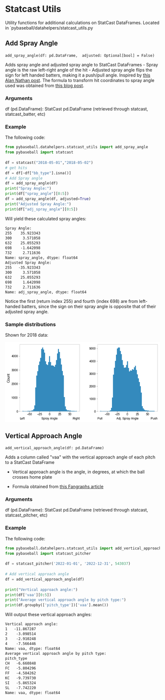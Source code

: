 # Statcast Utils

Utility functions for additional calculations on StatCast DataFrames. Located in `pybaseball/datahelpers/statcast_utils.py

## Add Spray Angle

`add_spray_angle(df: pd.DataFrame,  adjusted: Optional[bool] = False)`

Adds spray angle and adjusted spray angle to StatCast DataFrames
    - Spray angle is the raw left-right angle of the hit 
    - Adjusted spray angle flips the sign for left handed batters, making it a push/pull angle. Inspired by [this Alan Nathan post](http://baseball.physics.illinois.edu/carry-v2.pdf).
The formula to transform hit coordinates to spray angle used was obtained from [this blog post](https://baseballwithr.wordpress.com/2018/01/15/chance-of-hit-as-function-of-launch-angle-exit-velocity-and-spray-angle/).


### Arguments

df (pd.DataFrame): StatCast pd.DataFrame (retrieved through statcast, statcast_batter, etc)

### Example

The following code:

```python
from pybaseball.datahelpers.statcast_utils import add_spray_angle
from pybaseball import statcast

df = statcast("2018-05-01","2018-05-02")
# get hits
df = df[~df["bb_type"].isna()]
# Add Spray angle
df = add_spray_angle(df)
print("Spray Angle:")
print(df["spray_angle"][0:5])
df = add_spray_angle(df, adjusted=True)
print("Adjusted Spray Angle:")
print(df["adj_spray_angle"][0:5])
```

Will yield these calculated spray angles:

```
Spray Angle:
255    35.923343
300     3.571058
632    25.055293
698    -1.642098
732     2.711636
Name: spray_angle, dtype: float64
Adjusted Spray Angle:
255   -35.923343
300     3.571058
632    25.055293
698     1.642098
732     2.711636
Name: adj_spray_angle, dtype: float64
```

Notice the first (return index 255) and fourth (index 698) are from left-handed batters, since the sign on their spray angle is opposite that of their adjusted spray angle.

### Sample distributions

Shown for 2018 data:

![](images/spray_angle_hists.png)


## Vertical Approach Angle
`add_vertical_approach_angle(df: pd.DataFrame)`

Adds a column called "vaa" with the vertical approach angle of each pitch to a StatCast DataFrame
    
- Vertical approach angle is the angle, in degrees, at which the ball crosses home plate
    
- Formula obtained from [this Fangraphs article](https://blogs.fangraphs.com/a-visualized-primer-on-vertical-approach-angle-vaa/)

### Arguments

df (pd.DataFrame): StatCast pd.DataFrame (retrieved through statcast, statcast_pitcher, etc)

### Example

The following code:

```python
from pybaseball.datahelpers.statcast_utils import add_vertical_approach_angle
from pybaseball import statcast_pitcher

df = statcast_pitcher('2022-01-01', '2022-12-31', 543037)

# Add vertical approach angle
df = add_vertical_approach_angle(df)

print("Vertical approach angle:")
print(df['vaa'][0:5])
print("Average vertical approach angle by pitch type:")
print(df.groupby(['pitch_type'])['vaa'].mean())
```

Will output these vertical approach angles:

```
Vertical approach angle:
1   -11.867287
2    -3.098514
3    -2.910248
4    -7.566446
Name: vaa, dtype: float64
Average vertical approach angle by pitch type:
pitch_type
CH   -6.660848
FC   -5.804296
FF   -4.584262
KC   -9.739730
SI   -5.865324
SL   -7.742220
Name: vaa, dtype: float64
```
